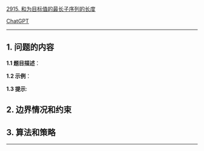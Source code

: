 [2915. 和为目标值的最长子序列的长度](https://leetcode.cn/problems/length-of-the-longest-subsequence-that-sums-to-target)

[ChatGPT](chat.openai.com)

---

## 1. 问题的内容
**1.1 题目描述**：

**1.2 示例**：

**1.3 提示**:

## 2. 边界情况和约束


## 3. 算法和策略

---

